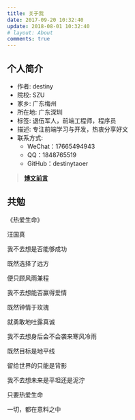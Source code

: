 ```yaml
---
title: 关于我
date: 2017-09-20 10:32:40
update: 2018-08-01 10:32:40
# layout: About
comments: true
---
```

## 个人简介

- 作者: destiny
- 院校: SZU
- 家乡: 广东梅州
- 所在地: 广东深圳
- 标签: 退伍军人，前端工程师，程序员
- 描述: 专注前端学习与开发，热衷分享好文
- 联系方式:
  - WeChat：17665494943 
  - QQ：1848765519
  - GitHub：destinytaoer

> **[博文前言](/blog/_posts/hello-world.html)**

## 共勉

<common-Quote>
<p>《热爱生命》</p>
<p>汪国真</p>
<p>我不去想是否能够成功</p>
<p>既然选择了远方</p>
<p>便只顾风雨兼程</p>
<p>我不去想能否赢得爱情</p>
<p>既然钟情于玫瑰</p>
<p>就勇敢地吐露真诚</p>
<p>我不去想身后会不会袭来寒风冷雨</p>
<p>既然目标是地平线</p>
<p>留给世界的只能是背影</p>
<p>我不去想未来是平坦还是泥泞</p>
<p>只要热爱生命</p>
<p>一切，都在意料之中</p>
</common-Quote>